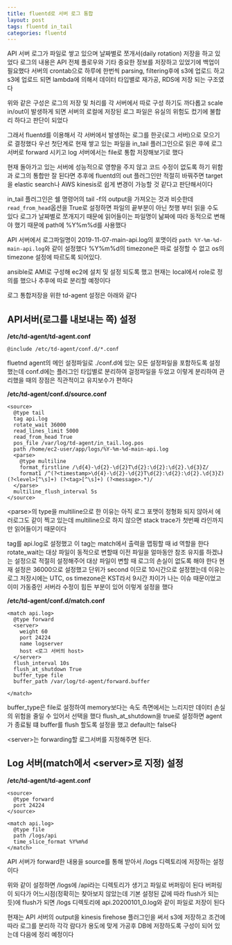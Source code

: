 ```yaml
---
title: fluentd로 서버 로그 통합
layout: post
tags: fluentd in_tail
categories: fluentd
---
```

API 서버 로그가 파일로 쌓고 있으며 날짜별로 쪼개서(daily rotation) 저장을 하고 있었다
로그의 내용은 API 전체 플로우와 기타 중요한 정보를 저장하고 있었기에 백업이 필요했다
서버의 crontab으로 하루에 한번씩 parsing, filtering후에 s3에 업로드 하고 s3에 업로드 되면 lambda에 의해서 데이터 타입별로 재가공, RDS에 저장 되는 구조였다

위와 같은 구성은 로그의 저장 및 처리를 각 서버에서 따로 구성 하기도 까다롭고 scale in/out이 발생하게 되면 서버의 로컬에 저장된 로그 파일은 유실의 위험도 컸기에 불합리 하다고 판단이 되었다

그래서 fluentd를 이용해서 각 서버에서 발생하는 로그를 한곳(로그 서버)으로 모으기로 결정했다
우선 첫단계로 현재 쌓고 있는 파일을 in_tail 플러그인으로 읽은 후에 로그 서버로 forward 시키고 log 서버에서는 file로 통합 저장해보기로 했다
<!--more-->
현재 돌아가고 있는 서버에 성능적으로 영향을 주지 않고 코드 수정이 없도록 하기 위함과 로그의 통합만 잘 된다면 추후에 fluentd의 out 플러그인만 적절히 바꿔주면 target을 elastic search나 AWS kinesis로 쉽게 변경이 가능할 것 같다고 판단해서이다

in_tail 플러그인은 쉘 명령어의 tail -f의 output을 가져오는 것과 비슷한데 `read_from_head`옵션을 True로 설정하면 파일의 끝부분이 아닌 첫행 부터 읽을 수도 있다
로그가 날짜별로 쪼개지기 때문에 읽어들이는 파일명이 낢짜에 따라 동적으로 변해야 했기 때문에 path에 %Y%m%d를 사용했다

API 서버에서 로그파일명이 2019-11-07-main-api.log의 포맷이라 `path %Y-%m-%d-main-api.log`와 같이 설정했다
%Y%m%d의 timezone은 따로 설정할 수 없고 os의 timezone 설정에 따르도록 되어있다.

ansible로 AMI로 구성해 ec2에 설치 및 설정 되도록 했고 현재는 local에서 role로 정의를 했으나 추후에 따로 분리할 예정이다

로그 통합저장을 위한 td-agent 설정은 아래와 같다

## API서버(로그를 내보내는 쪽) 설정
**/etc/td-agent/td-agent.conf**

```
@include /etc/td-agent/conf.d/*.conf
```

fluetnd agent의 메인 설정파일로 ./conf.d에 있는 모든 설정파일을 포함하도록 설정했는데
conf.d에는 플러그인 타입별로 분리하여 걸정파일을 두었고 이렇게 분리하여 관리했을 때의 장점은 직관적이고 유지보수가 편하다

**/etc/td-agent/conf.d/source.conf**

```
<source>
  @type tail
  tag api.log
  rotate_wait 36000
  read_lines_limit 5000
  read_from_head True
  pos_file /var/log/td-agent/in_tail.log.pos
  path /home/ec2-user/app/logs/%Y-%m-%d-main-api.log
  <parse>
    @type multiline
    format_firstline /\d{4}-\d{2}-\d{2}T\d{2}:\d{2}:\d{2}.\d{3}Z/
    format1 /^(?<timestamp>\d{4}-\d{2}-\d{2}T\d{2}:\d{2}:\d{2}.\d{3}Z) (?<level>[^\s]+) (?<tag>[^\s]+) (?<message>.*)/
  </parse>
  multiline_flush_interval 5s
</source>
```

\<parse\>의 type을 multiline으로 한 이유는 아직 로그 포맷이 정형화 되지 않아서 에러로그도 같이 찍고 있는데 multiline으로 하지 않으면 stack trace가 첫번째 라인까지만 읽어들이기 때문이다

tag를 api.log로 설정했고 이 tag는 match에서 출력을 맵핑할 때 id 역할을 한다
rotate_wait는 대상 파일이 동적으로 변할때 이전 파일을 얼마동안 참조 유지를 하겠냐는 설정으로 적절히 설정해주어 대상 파일이 변할 때 로그의 손실이 없도록 해야 한다
현재 설정은 36000으로 설정했고 단위가 second 이므로 10시간으로 설정했는데 이유는 로그 저장시에는 UTC, os timezone은 KST라서 9시간 차이가 나는 이슈 때문이었고 이미 가동중인 서버라 수정이 힘든 부분이 있어 이렇게 설정을 했다

**/etc/td-agent/conf.d/match.conf**

```
<match api.log>
  @type forward
  <server>
    weight 60
    port 24224
    name logserver
    host <로그 서버의 host>
  </server>
  flush_interval 10s
  flush_at_shutdown True
  buffer_type file
  buffer_path /var/log/td-agent/forward.buffer

</match>
```
buffer_type은 file로 설정하여 memory보다는 속도 측면에서는 느리지만 데이터 손실의 위험을 줄일 수 있어서 선택을 했다
flush_at_shutdown을 true로 설정하면 agent가 종료될 떄 buffer를 flush 할도록 설정을 했고 default는 false다

\<server\>는 forwarding할 로그서버를 지정해주면 된다.


## Log 서버(match에서 \<server\>로 지정) 설정

**/etc/td-agent/td-agent.conf**

```
<source>
  @type forward
  port 24224
</source>

<match api.log>
  @type file
  path /logs/api
  time_slice_format %Y%m%d
</match>
```

API 서버가 forward한 내용을 source를 통해 받아서 /logs 디렉토리에 저장하는 설정이다

위와 같이 설정하면 /logs에 /api라는 디렉토리가 생기고 파일로 버퍼링이 된다
버퍼링이 되다가 어느시점(정확히는 찾아보지 않았는데 기본 설정된 값에 따라 flush가 되는 듯)에 flush가 되면 /logs 디렉토리에 api.20200101_0.log와 같이 파일로 저장이 된다

현재는 API 서버의 output을 kinesis firehose 플러그인을 써서 s3에 저장하고 조건에 따라 로그를 분리하 각각 람다가 용도에 맞게 가공후 DB에 저장하도록 구성이 되어 있는데 다음에 정리 예정이다

